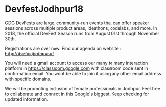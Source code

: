 # DevfestJodhpur18
GDG DevFests are large, community-run events that can offer speaker sessions across multiple product areas, ideathons, codelabs, and more. In 2018, the official DevFest Season runs from August 01st through November 30th.

Registrations are over now. Find our agenda on website : http://devfestjodhpur.cf

You will need a gmail account to access our many to many interaction platform in https://classroom.google.com with classroom code sent in confirmation email. You wont be able to join it using any other email address with specific domains.

We will be promoting inclusion of female professionals in Jodhpur. Feel free to collaborate and connect in this Google's biggest. Keep checking for updated information.